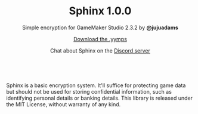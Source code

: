 <h1 align="center">Sphinx 1.0.0</h1>

<p align="center">Simple encryption for GameMaker Studio 2.3.2 by <b>@jujuadams</b></p>

<p align="center"><a href="https://github.com/JujuAdams/Sphinx/releases/">Download the .yymps</a></p>

<p align="center">Chat about Sphinx on the <a href="https://discord.gg/8krYCqr">Discord server</a></p>

&nbsp;

&nbsp;

Sphinx is a basic encryption system. It'll suffice for protecting game data but should not be used for storing confidential information, such as identifying personal details or banking details. This library is released under the MIT License, without warranty of any kind.

